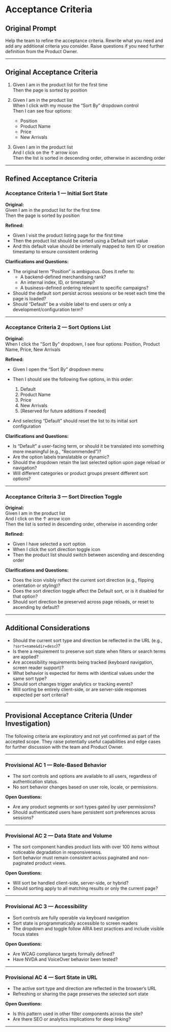 # Acceptance Criteria

## Original Prompt

Help the team to refine the acceptance criteria. Rewrite what you need and add any additional criteria you consider. Raise questions if you need further definition from the Product Owner.

---

## Original Acceptance Criteria

1. Given I am in the product list for the first time  
   Then the page is sorted by position

2. Given I am in the product list  
   When I click with my mouse the “Sort By” dropdown control  
   Then I can see four options:  
   - Position  
   - Product Name  
   - Price  
   - New Arrivals

3. Given I am in the product list  
   And I click on the ↑ arrow icon  
   Then the list is sorted in descending order, otherwise in ascending order

---

## Refined Acceptance Criteria

### Acceptance Criteria 1 — Initial Sort State

**Original:**  
Given I am in the product list for the first time  
Then the page is sorted by position

**Refined:**  
- Given I visit the product listing page for the first time  
- Then the product list should be sorted using a Default sort value  
- And this default value should be internally mapped to item ID or creation timestamp to ensure consistent ordering

**Clarifications and Questions:**  
- The original term “Position” is ambiguous. Does it refer to:
  - A backend-defined merchandising rank?
  - An internal index, ID, or timestamp?
  - A business-defined ordering relevant to specific campaigns?
- Should the default sort persist across sessions or be reset each time the page is loaded?
- Should “Default” be a visible label to end users or only a development/configuration term?

---

### Acceptance Criteria 2 — Sort Options List

**Original:**  
When I click the "Sort By" dropdown, I see four options: Position, Product Name, Price, New Arrivals

**Refined:**  
- Given I open the “Sort By” dropdown menu  
- Then I should see the following five options, in this order:
  1. Default  
  2. Product Name  
  3. Price  
  4. New Arrivals  
  5. [Reserved for future additions if needed]

- And selecting “Default” should reset the list to its initial sort configuration

**Clarifications and Questions:**  
- Is “Default” a user-facing term, or should it be translated into something more meaningful (e.g., “Recommended”)?
- Are the option labels translatable or dynamic?
- Should the dropdown retain the last selected option upon page reload or navigation?
- Will different categories or product groups present different sort options?

---

### Acceptance Criteria 3 — Sort Direction Toggle

**Original:**  
Given I am in the product list  
And I click on the ↑ arrow icon  
Then the list is sorted in descending order, otherwise in ascending order

**Refined:**  
- Given I have selected a sort option  
- When I click the sort direction toggle icon  
- Then the product list should switch between ascending and descending order

**Clarifications and Questions:**  
- Does the icon visibly reflect the current sort direction (e.g., flipping orientation or styling)?
- Does the sort direction toggle affect the Default sort, or is it disabled for that option?
- Should sort direction be preserved across page reloads, or reset to ascending by default?

---

## Additional Considerations

- Should the current sort type and direction be reflected in the URL (e.g., `?sort=name&dir=desc`)?
- Is there a requirement to preserve sort state when filters or search terms are applied?
- Are accessibility requirements being tracked (keyboard navigation, screen reader support)?
- What behavior is expected for items with identical values under the same sort type?
- Should sort changes trigger analytics or tracking events?
- Will sorting be entirely client-side, or are server-side responses expected per sort criteria?

---

## Provisional Acceptance Criteria (Under Investigation)

The following criteria are exploratory and not yet confirmed as part of the accepted scope. They raise potentially useful capabilities and edge cases for further discussion with the team and Product Owner.

---

### Provisional AC 1 — Role-Based Behavior

- The sort controls and options are available to all users, regardless of authentication status.
- No sort behavior changes based on user role, locale, or permissions.

**Open Questions:**  
- Are any product segments or sort types gated by user permissions?
- Should authenticated users have persistent sort preferences across sessions?

---

### Provisional AC 2 — Data State and Volume

- The sort component handles product lists with over 100 items without noticeable degradation in responsiveness.
- Sort behavior must remain consistent across paginated and non-paginated product views.

**Open Questions:**  
- Will sort be handled client-side, server-side, or hybrid?
- Should sorting apply to all matching results or only the current page?

---

### Provisional AC 3 — Accessibility

- Sort controls are fully operable via keyboard navigation
- Sort state is programmatically accessible to screen readers
- The dropdown and toggle follow ARIA best practices and include visible focus states

**Open Questions:**  
- Are WCAG compliance targets formally defined?
- Have NVDA and VoiceOver behavior been tested?

---

### Provisional AC 4 — Sort State in URL

- The active sort type and direction are reflected in the browser’s URL
- Refreshing or sharing the page preserves the selected sort state

**Open Questions:**  
- Is this pattern used in other filter components across the site?
- Are there SEO or analytics implications for deep linking?

---
